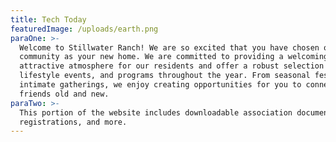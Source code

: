 ```yaml
---
title: Tech Today
featuredImage: /uploads/earth.png
paraOne: >-
  Welcome to Stillwater Ranch! We are so excited that you have chosen our
  community as your new home. We are committed to providing a welcoming and
  attractive atmosphere for our residents and offer a robust selection of
  lifestyle events, and programs throughout the year. From seasonal festivals to
  intimate gatherings, we enjoy creating opportunities for you to connect with
  friends old and new.
paraTwo: >-
  This portion of the website includes downloadable association documents, event
  registrations, and more.
---
```


